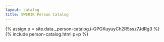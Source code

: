```yaml
---
layout: catalog
title: SWERIK Person Catalog
---
```

{% assign p = site.data._person-catalog.i-GPGKuyuyCh2R5ssz7JdRg3 %}
{% include person-catalog.html p=p %}

